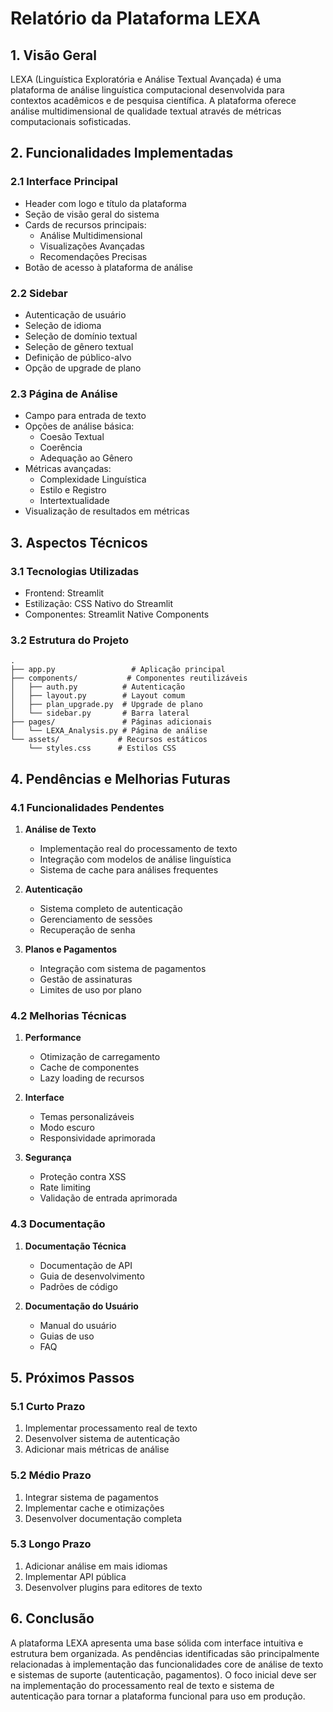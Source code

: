 # Relatório da Plataforma LEXA

## 1. Visão Geral
LEXA (Linguística Exploratória e Análise Textual Avançada) é uma plataforma de análise linguística computacional desenvolvida para contextos acadêmicos e de pesquisa científica. A plataforma oferece análise multidimensional de qualidade textual através de métricas computacionais sofisticadas.

## 2. Funcionalidades Implementadas

### 2.1 Interface Principal
- Header com logo e título da plataforma
- Seção de visão geral do sistema
- Cards de recursos principais:
  - Análise Multidimensional
  - Visualizações Avançadas
  - Recomendações Precisas
- Botão de acesso à plataforma de análise

### 2.2 Sidebar
- Autenticação de usuário
- Seleção de idioma
- Seleção de domínio textual
- Seleção de gênero textual
- Definição de público-alvo
- Opção de upgrade de plano

### 2.3 Página de Análise
- Campo para entrada de texto
- Opções de análise básica:
  - Coesão Textual
  - Coerência
  - Adequação ao Gênero
- Métricas avançadas:
  - Complexidade Linguística
  - Estilo e Registro
  - Intertextualidade
- Visualização de resultados em métricas

## 3. Aspectos Técnicos

### 3.1 Tecnologias Utilizadas
- Frontend: Streamlit
- Estilização: CSS Nativo do Streamlit
- Componentes: Streamlit Native Components

### 3.2 Estrutura do Projeto
```
.
├── app.py                 # Aplicação principal
├── components/           # Componentes reutilizáveis
│   ├── auth.py          # Autenticação
│   ├── layout.py        # Layout comum
│   ├── plan_upgrade.py  # Upgrade de plano
│   └── sidebar.py       # Barra lateral
├── pages/               # Páginas adicionais
│   └── LEXA_Analysis.py # Página de análise
└── assets/             # Recursos estáticos
    └── styles.css      # Estilos CSS
```

## 4. Pendências e Melhorias Futuras

### 4.1 Funcionalidades Pendentes
1. **Análise de Texto**
   - Implementação real do processamento de texto
   - Integração com modelos de análise linguística
   - Sistema de cache para análises frequentes

2. **Autenticação**
   - Sistema completo de autenticação
   - Gerenciamento de sessões
   - Recuperação de senha

3. **Planos e Pagamentos**
   - Integração com sistema de pagamentos
   - Gestão de assinaturas
   - Limites de uso por plano

### 4.2 Melhorias Técnicas
1. **Performance**
   - Otimização de carregamento
   - Cache de componentes
   - Lazy loading de recursos

2. **Interface**
   - Temas personalizáveis
   - Modo escuro
   - Responsividade aprimorada

3. **Segurança**
   - Proteção contra XSS
   - Rate limiting
   - Validação de entrada aprimorada

### 4.3 Documentação
1. **Documentação Técnica**
   - Documentação de API
   - Guia de desenvolvimento
   - Padrões de código

2. **Documentação do Usuário**
   - Manual do usuário
   - Guias de uso
   - FAQ

## 5. Próximos Passos

### 5.1 Curto Prazo
1. Implementar processamento real de texto
2. Desenvolver sistema de autenticação
3. Adicionar mais métricas de análise

### 5.2 Médio Prazo
1. Integrar sistema de pagamentos
2. Implementar cache e otimizações
3. Desenvolver documentação completa

### 5.3 Longo Prazo
1. Adicionar análise em mais idiomas
2. Implementar API pública
3. Desenvolver plugins para editores de texto

## 6. Conclusão
A plataforma LEXA apresenta uma base sólida com interface intuitiva e estrutura bem organizada. As pendências identificadas são principalmente relacionadas à implementação das funcionalidades core de análise de texto e sistemas de suporte (autenticação, pagamentos). O foco inicial deve ser na implementação do processamento real de texto e sistema de autenticação para tornar a plataforma funcional para uso em produção.
